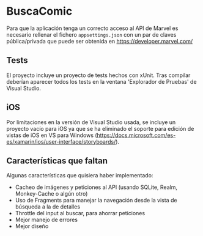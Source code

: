 # BuscaComic
Para que la aplicación tenga un correcto acceso al API de Marvel es necesario
rellenar el fichero `appsettings.json` con un par de claves pública/privada
que puede ser obtenida en https://developer.marvel.com/

## Tests
El proyecto incluye un proyecto de tests hechos con xUnit. Tras compilar
deberían aparecer todos los tests en la ventana 'Explorador de Pruebas' de Visual Studio.

## iOS
Por limitaciones en la versión de Visual Studio usada, se incluye un
proyecto vacío para iOS ya que se ha eliminado el soporte para edición
de vistas de iOS en VS para Windows (https://docs.microsoft.com/es-es/xamarin/ios/user-interface/storyboards/).

## Características que faltan
Algunas características que quisiera haber implementado:
- Cacheo de imágenes y peticiones al API (usando SQLite, Realm, Monkey-Cache o algún otro)
- Uso de Fragments para manejar la navegación desde la vista de búsqueda a la de detalles
- Throttle del input al buscar, para ahorrar peticiones
- Mejor manejo de errores
- Mejor diseño